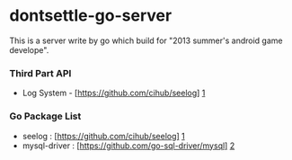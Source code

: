dontsettle-go-server
====================

This is a server write by go which build for "2013 summer's android game develope".


### Third Part API

* Log System - [https://github.com/cihub/seelog] [1]

### Go Package List

* seelog		: [https://github.com/cihub/seelog] [1]
* mysql-driver	: [https://github.com/go-sql-driver/mysql] [2]


[1]: https://github.com/cihub/seelog "seelog"
[2]: https://github.com/go-sql-driver/mysql "mysql"